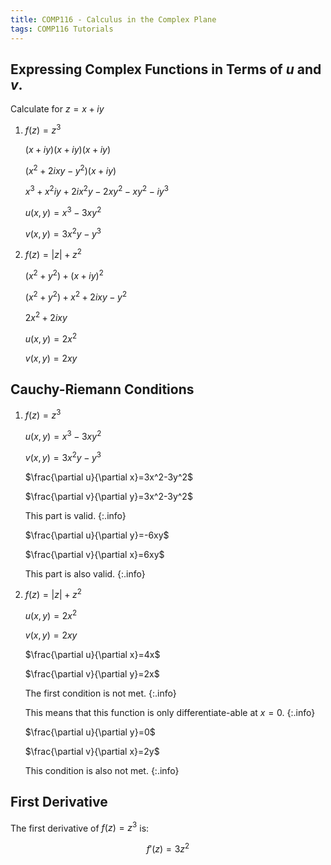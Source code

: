 ```yaml
---
title: COMP116 - Calculus in the Complex Plane
tags: COMP116 Tutorials
---
```

## Expressing Complex Functions in Terms of $u$ and $v$.
Calculate for $z=x+iy$

1. $f(z)=z^3$
	
	$(x+iy)(x+iy)(x+iy)$
	
	$(x^2+2ixy-y^2)(x+iy)$
	
	$x^3+x^2iy+2ix^2y-2xy^2-xy^2-iy^3$
	
	$u(x,y)=x^3-3xy^2$
	
	$v(x,y)=3x^2y-y^3$
1. $f(z)=\vert z\vert+
z^2$

	$(x^2+y^2)+(x+iy)^2$
	
	$(x^2+y^2)+x^2+2ixy-y^2$
	
	$2x^2+2ixy$
	
	$u(x,y)=2x^2$
	
	$v(x,y)=2xy$

## Cauchy-Riemann Conditions 

1. $f(z)=z^3$
	
	$u(x,y)=x^3-3xy^2$
	
	$v(x,y)=3x^2y-y^3$
	
	$\frac{\partial u}{\partial x}=3x^2-3y^2$
	
	$\frac{\partial v}{\partial y}=3x^2-3y^2$
	
	This part is valid.
	{:.info}
	
	$\frac{\partial u}{\partial y}=-6xy$
	
	$\frac{\partial v}{\partial x}=6xy$
	
	This part is also valid.
	{:.info}
1. $f(z)=\vert z\vert+
z^2$
	
	$u(x,y)=2x^2$
	
	$v(x,y)=2xy$
	
	$\frac{\partial u}{\partial x}=4x$
	
	$\frac{\partial v}{\partial y}=2x$
	
	The first condition is not met.
	{:.info}
	
	This means that this function is only differentiate-able at $x=0$.
	{:.info}
	
	$\frac{\partial u}{\partial y}=0$
	
	$\frac{\partial v}{\partial x}=2y$
	
	This condition is also not met.
	{:.info}

## First Derivative

The first derivative of $f(z)=z^3$ is:

$$f'(z)=3z^2$$